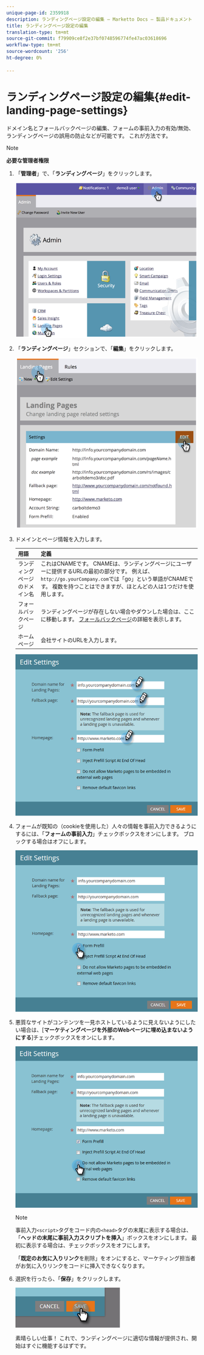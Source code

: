 ```yaml
---
unique-page-id: 2359918
description: ランディングページ設定の編集 — Marketto Docs — 製品ドキュメント
title: ランディングページ設定の編集
translation-type: tm+mt
source-git-commit: f79909ce8f2e37bf0748596774fe47ac03618696
workflow-type: tm+mt
source-wordcount: '256'
ht-degree: 0%

---
```



# ランディングページ設定の編集{#edit-landing-page-settings}

ドメイン名とフォールバックページの編集、フォームの事前入力の有効/無効、ランディングページの誤用の防止などが可能です。 これが方法です。

>[!NOTE]
>
>**必要な管理者権限**

1. 「**管理者**」で、「**ランディングページ**」をクリックします。

   ![](assets/image2014-9-10-9-3a47-3a40.png)

1. 「**ランディングページ**」セクションで、「**編集**」をクリックします。

   ![](assets/image2014-9-10-9-3a47-3a12.png)

1. ドメインとページ情報を入力します。

   | 用語 | 定義 |
   |---|---|
   | ランディングページのドメイン名 | これはCNAMEです。 CNAMEは、ランディングページにユーザーに提供するURLの最初の部分です。 例えば、`http://go.yourCompany.com`では「go」という単語がCNAMEです。 複数を持つことはできますが、ほとんどの人は1つだけを使用します。 |
   | フォールバックページ | ランディングページが存在しない場合やダウンした場合は、ここに移動します。 [フォールバックページ](/help/marketo/product-docs/administration/settings/set-a-fallback-page.md)の詳細を表示します。 |
   | ホームページ | 会社サイトのURLを入力します。 |

   ![](assets/three.png)

1. フォームが既知の（cookieを使用した）人々の情報を事前入力できるようにするには、「**フォームの事前入力**」チェックボックスをオンにします。 ブロックする場合はオフにします。

   ![](assets/four.png)

1. 悪質なサイトがコンテンツを一見ホストしているように見えないようにしたい場合は、[**マーケティングページを外部のWebページに埋め込まないようにする**]チェックボックスをオンにします。

   ![](assets/five.png)

   >[!NOTE]
   >
   >事前入力`<script>`タグをコード内の`<head>`タグの末尾に表示する場合は、「**ヘッドの末尾に事前入力スクリプトを挿入**」ボックスをオンにします。 最初に表示する場合は、チェックボックスをオフにします。
   >
   >「**既定のお気に入りリンク**&#x200B;を削除」をオンにすると、マーケティング担当者がお気に入りリンクをコードに挿入できなくなります。

1. 選択を行ったら、「**保存**」をクリックします。

   ![](assets/six.png)

   素晴らしい仕事！ これで、ランディングページに適切な情報が提供され、開始はすぐに機能するはずです。
